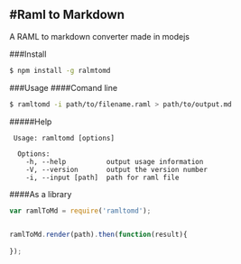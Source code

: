 #Raml to Markdown
---
A RAML to markdown converter made in modejs

###Install
```sh
$ npm install -g ralmtomd
```




###Usage
####Comand line

```sh
$ ramltomd -i path/to/filename.raml > path/to/output.md
```
#####Help

```
 Usage: ramltomd [options]

  Options:
    -h, --help          output usage information
    -V, --version       output the version number
    -i, --input [path]  path for raml file
```
####As a library

```javascript
var ramlToMd = require('ramltomd');


ramlToMd.render(path).then(function(result){
	
});
```